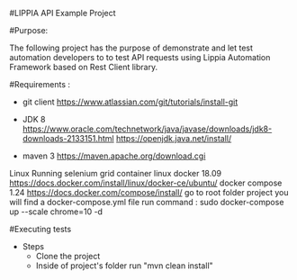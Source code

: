 #LIPPIA API Example Project

#Purpose: 

The following project has the purpose of demonstrate and let test automation developers to to test API requests using Lippia Automation Framework based on Rest Client library.


#Requirements :
- git client 
	https://www.atlassian.com/git/tutorials/install-git

- JDK 8 
	https://www.oracle.com/technetwork/java/javase/downloads/jdk8-downloads-2133151.html 
	https://openjdk.java.net/install/

+ maven 3 
	https://maven.apache.org/download.cgi

Linux
Running selenium grid container
linux
docker 18.09 
https://docs.docker.com/install/linux/docker-ce/ubuntu/
docker compose 1.24 
https://docs.docker.com/compose/install/
go to root folder project you will find a docker-compose.yml file
run command : sudo docker-compose up --scale chrome=10 -d

#Executing tests
- Steps
   - Clone the project
   - Inside of project's folder run "mvn clean install"